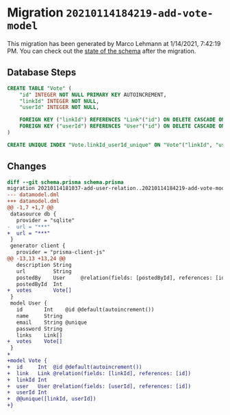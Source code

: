 # Migration `20210114184219-add-vote-model`

This migration has been generated by Marco Lehmann at 1/14/2021, 7:42:19 PM.
You can check out the [state of the schema](./schema.prisma) after the migration.

## Database Steps

```sql
CREATE TABLE "Vote" (
    "id" INTEGER NOT NULL PRIMARY KEY AUTOINCREMENT,
    "linkId" INTEGER NOT NULL,
    "userId" INTEGER NOT NULL,

    FOREIGN KEY ("linkId") REFERENCES "Link"("id") ON DELETE CASCADE ON UPDATE CASCADE,
    FOREIGN KEY ("userId") REFERENCES "User"("id") ON DELETE CASCADE ON UPDATE CASCADE
)

CREATE UNIQUE INDEX "Vote.linkId_userId_unique" ON "Vote"("linkId", "userId")
```

## Changes

```diff
diff --git schema.prisma schema.prisma
migration 20210114181037-add-user-relation..20210114184219-add-vote-model
--- datamodel.dml
+++ datamodel.dml
@@ -1,7 +1,7 @@
 datasource db {
   provider = "sqlite"
-  url = "***"
+  url = "***"
 }
 generator client {
   provider = "prisma-client-js"
@@ -13,13 +13,24 @@
   description String
   url         String
   postedBy    User     @relation(fields: [postedById], references: [id])
   postedById  Int
+  votes       Vote[]
 }
 model User {
   id       Int    @id @default(autoincrement())
   name     String
   email    String @unique
   password String
   links    Link[]
+  votes    Vote[]
 }
+
+model Vote {
+  id     Int  @id @default(autoincrement())
+  link   Link @relation(fields: [linkId], references: [id])
+  linkId Int
+  user   User @relation(fields: [userId], references: [id])
+  userId Int
+  @@unique([linkId, userId])
+}
```


